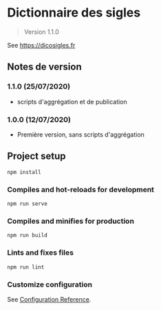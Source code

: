 # Dictionnaire des sigles

> Version 1.1.0

See https://dicosigles.fr

## Notes de version

### 1.1.0 (25/07/2020)

- scripts d'aggrégation et de publication

### 1.0.0 (12/07/2020)

- Première version, sans scripts d'aggrégation

## Project setup
```
npm install
```

### Compiles and hot-reloads for development
```
npm run serve
```

### Compiles and minifies for production
```
npm run build
```

### Lints and fixes files
```
npm run lint
```

### Customize configuration
See [Configuration Reference](https://cli.vuejs.org/config/).
